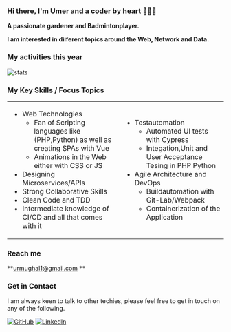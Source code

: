 ### Hi there, I'm Umer and a coder by heart 👋👨‍💻

**A passionate gardener and Badmintonplayer.**

**I am interested in diiferent topics around the Web, Network and Data.**

### My activities this year
![stats](https://github-readme-stats.vercel.app/api?username=urmughal1&show_icons=true)

### My Key Skills / Focus Topics
  
<table>
  <tr>
    <td style="border:0">
      <ul>
        <li>Web Technologies
          <ul>
            <li>Fan of Scripting languages like (PHP,Python) as well as creating SPAs with Vue</li>
            <li>Animations in the Web either with CSS or JS</li>
          </ul>
        </li>
        <li>Designing Microservices/APIs</li>
        <li>Strong Collaborative Skills</li>
        <li>Clean Code and TDD</li>
        <li>Intermediate knowledge of CI/CD and all that comes with it</li>
      </ul>
    </td>
    <td style="border:0">
      <ul>
        <li>Testautomation
          <ul>
            <li>Automated UI tests with Cypress</li>
            <li>Integation,Unit and User Acceptance Tesing in PHP Python</li>
          </ul>
        </li>
        <li>Agile Architecture and DevOps
          <ul>
            <li>Buildautomation with Git-Lab/Webpack</li>
            <li>Containerization of the Application</li>
          </ul>
        </li>
      </ul>
    </td>
  </tr>
</table>

### Reach me 

**urmughal1@gmail.com **
  

### Get in Contact

I am always keen to talk to other techies,
please feel free to get in touch on any of the following.

[![GitHub](https://img.shields.io/github/followers/urmughal1.svg?label=GitHub&style=social)](https://github.com/urmughal1)
[![LinkedIn](https://img.shields.io/badge/LinkedIn--_.svg?style=social&logo=linkedin)](https://www.linkedin.com/in/urmughal1)
